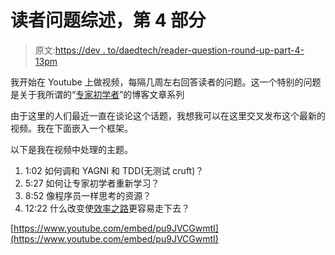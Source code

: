 # 读者问题综述，第 4 部分

> 原文:[https://dev . to/daedtech/reader-question-round-up-part-4-13pm](https://dev.to/daedtech/reader-question-round-up-part-4-13pm)

我开始在 Youtube 上做视频，每隔几周左右回答读者的问题。这一个特别的问题是关于我所谓的“[专家初学者](https://daedtech.com/how-developers-stop-learning-rise-of-the-expert-beginner/)”的博客文章系列

由于这里的人们最近一直在谈论这个话题，我想我可以在这里交叉发布这个最新的视频。我在下面嵌入一个框架。

以下是我在视频中处理的主题。

1.  1:02 如何调和 YAGNI 和 TDD(无测试 cruft)？
2.  5:27 如何让专家初学者重新学习？
3.  8:52 像程序员一样思考的资源？
4.  12:22 什么改变使[效率之路](https://daedtech.com/your-job-title-of-tomorrow-efficiencer/)更容易走下去？

[https://www.youtube.com/embed/pu9JVCGwmtI](https://www.youtube.com/embed/pu9JVCGwmtI)